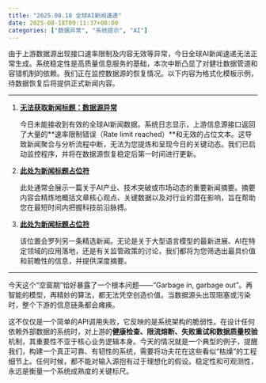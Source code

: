```yaml
---
title: "2025.08.18 全球AI新闻速递"
date: 2025-08-18T09:11:37+08:00
categories: ["数据异常", "系统提示", "AI"]
---
```


由于上游数据源出现接口速率限制及内容无效等异常，今日全球AI新闻速递无法正常生成。系统稳定性是高质量信息服务的基础，本次中断凸显了对健壮数据管道和容错机制的依赖。我们正在监控数据源的恢复情况。以下内容为格式化模板示例，待数据恢复后将提供正式新闻内容。

---

1.  **[无法获取新闻标题：数据源异常](http://example.com/error-link)**

    今日未能接收到有效的全球AI新闻数据。系统日志显示，上游信息源接口返回了大量的**速率限制错误（Rate limit reached）**和无效的占位文本。这导致新闻聚合与分析流程中断，无法为您提炼和呈现今日的关键动态。我们已启动监控程序，并将在数据源恢复稳定后第一时间进行更新。

2.  **[此处为新闻标题占位符](http://example.com/placeholder-link)**

    此处通常会展示一篇关于AI产业、技术突破或市场动态的重要新闻摘要。摘要内容会精炼地概括文章核心观点、关键数据以及对行业的潜在影响，旨在帮助您在最短时间内把握科技前沿脉搏。

3.  **[此处为新闻标题占位符](http://example.com/placeholder-link)**

    该位置会罗列另一条精选新闻。无论是关于大型语言模型的最新进展、AI在特定领域的应用落地，还是有关监管政策的讨论，我们都将为您筛选出最具价值和前瞻性的信息，并提供深度摘要。

---

今天这个“空窗期”恰好暴露了一个根本问题——“Garbage in, garbage out”。再智能的模型，再精妙的算法，都无法凭空创造价值。当数据源头出现阻塞或污染时，整个下游的信息链条都会瘫痪。

这不仅仅是一个简单的API调用失败，它反映的是系统架构的脆弱性。在设计任何依赖外部数据的系统时，对上游的**健康检查、限流熔断、失败重试和数据质量校验**机制，其重要性不亚于核心业务逻辑本身。今天的情况就是一个典型的例子，提醒我们，构建一个真正可靠、有韧性的系统，需要将功夫花在这些看似“枯燥”的工程细节上。任何时候，都不能对输入源抱有过于理想化的假设。稳定性和可观测性，永远是衡量一个系统成熟度的关键标尺。